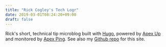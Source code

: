 ```yaml
---
title: "Rick Cogley's Tech Logr"
date: 2019-03-01T08:24:20+09:00
draft: false
---
```


Rick's short, technical tip microblog built with <a class="link dim texthilite b" href="https://gohugo.io" target="_blank">Hugo</a>, powered by <a class="link dim texthilite b" href="https://apex.sh/up/" target="_blank">Apex Up</a> and monitored by <a class="link dim texthilite b" href="https://apex.sh/ping/" target="_blank">Apex Ping</a>. See also my <a class="link dim texthilite b" href="https://github.com/RickCogley/logr.cogley.info" target="_blank">Github repo</a> for this site.
